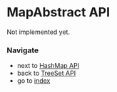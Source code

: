 # MapAbstract API

Not implemented yet.

### Navigate

* next to [HashMap API](/docs/api/5_4.HashMapAPI.md)
* back to [TreeSet API](/docs/api/5_4.TreeSetAPI.md)
* go to [index](/docs/README.md)
